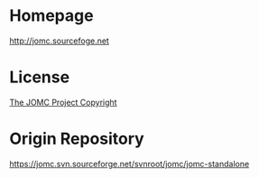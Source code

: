 Homepage
========
<http://jomc.sourcefoge.net>

License
=======
[The JOMC Project Copyright](http://jomc.sourceforge.net/LICENSE.txt)

Origin Repository
=================
<https://jomc.svn.sourceforge.net/svnroot/jomc/jomc-standalone>

